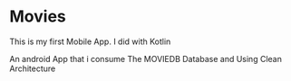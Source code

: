 # Movies
This is my first Mobile App. I did with Kotlin

An android App that i consume The MOVIEDB Database and Using Clean Architecture
